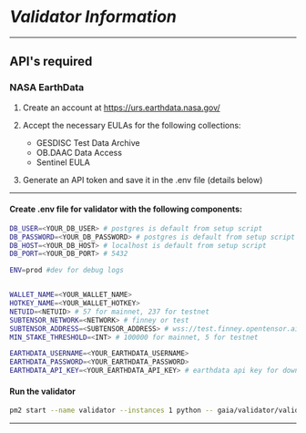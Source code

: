# *Validator Information*

---


## **API's required**


### NASA EarthData
1. Create an account at https://urs.earthdata.nasa.gov/
2. Accept the necessary EULAs for the following collections:
    - GESDISC Test Data Archive 
    - OB.DAAC Data Access 
    - Sentinel EULA

3. Generate an API token and save it in the .env file (details below)

---

#### Create .env file for validator with the following components:
```bash
DB_USER=<YOUR_DB_USER> # postgres is default from setup script
DB_PASSWORD=<YOUR_DB_PASSWORD> # postgres is default from setup script
DB_HOST=<YOUR_DB_HOST> # localhost is default from setup script
DB_PORT=<YOUR_DB_PORT> # 5432

ENV=prod #dev for debug logs


WALLET_NAME=<YOUR_WALLET_NAME>
HOTKEY_NAME=<YOUR_WALLET_HOTKEY>
NETUID=<NETUID> # 57 for mainnet, 237 for testnet
SUBTENSOR_NETWORK=<NETWORK> # finney or test
SUBTENSOR_ADDRESS=<SUBTENSOR_ADDRESS> # wss://test.finney.opentensor.ai:443/ for testnet, wss://finney.opentensor.ai:443/ for mainnet (chain endpoint)
MIN_STAKE_THRESHOLD=<INT> # 100000 for mainnet, 5 for testnet

EARTHDATA_USERNAME=<YOUR_EARTHDATA_USERNAME> 
EARTHDATA_PASSWORD=<YOUR_EARTHDATA_PASSWORD>
EARTHDATA_API_KEY=<YOUR_EARTHDATA_API_KEY> # earthdata api key for downloading data from NASA
```

#### Run the validator
```bash
pm2 start --name validator --instances 1 python -- gaia/validator/validator.py 
```

---


